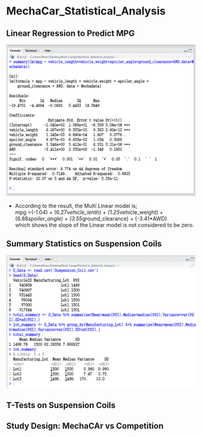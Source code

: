 # MechaCar_Statistical_Analysis

## Linear Regression to Predict MPG
![Linear Regression](https://github.com/jamesmoonusa/MechaCar_Statistical_Analysis/blob/main/Linear%20Regression%20-%20Capture.PNG)
- According to the result, the Multi Linear model is;<br>
mpg =(-1.04) + (6.27*vehicle_lenth) + (1.25*vehicle_weight) + (6.88*spoiler_angle) + (3.55*ground_clearance) + (-3.41*AWD)<br> which shows the slope of the Linear model is not considered to be zero. 




## Summary Statistics on Suspension Coils
![Summary Statistics on Suspension](https://github.com/jamesmoonusa/MechaCar_Statistical_Analysis/blob/main/Summary%20Statistics%20on%20Suspension%20-%20Capture.PNG)


## T-Tests on Suspension Coils


## Study Design: MechaCAr vs Competition
